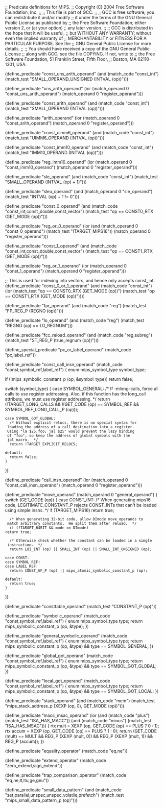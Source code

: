 ;; Predicate definitions for MIPS.
;; Copyright (C) 2004 Free Software Foundation, Inc.
;;
;; This file is part of GCC.
;;
;; GCC is free software; you can redistribute it and/or modify
;; it under the terms of the GNU General Public License as published by
;; the Free Software Foundation; either version 2, or (at your option)
;; any later version.
;;
;; GCC is distributed in the hope that it will be useful,
;; but WITHOUT ANY WARRANTY; without even the implied warranty of
;; MERCHANTABILITY or FITNESS FOR A PARTICULAR PURPOSE.  See the
;; GNU General Public License for more details.
;;
;; You should have received a copy of the GNU General Public License
;; along with GCC; see the file COPYING.  If not, write to
;; the Free Software Foundation, 51 Franklin Street, Fifth Floor,
;; Boston, MA 02110-1301, USA.

(define_predicate "const_uns_arith_operand"
  (and (match_code "const_int")
       (match_test "SMALL_OPERAND_UNSIGNED (INTVAL (op))")))

(define_predicate "uns_arith_operand"
  (ior (match_operand 0 "const_uns_arith_operand")
       (match_operand 0 "register_operand")))

(define_predicate "const_arith_operand"
  (and (match_code "const_int")
       (match_test "SMALL_OPERAND (INTVAL (op))")))

(define_predicate "arith_operand"
  (ior (match_operand 0 "const_arith_operand")
       (match_operand 0 "register_operand")))

(define_predicate "const_uimm6_operand"
  (and (match_code "const_int")
       (match_test "UIMM6_OPERAND (INTVAL (op))")))

(define_predicate "const_imm10_operand"
  (and (match_code "const_int")
       (match_test "IMM10_OPERAND (INTVAL (op))")))

(define_predicate "reg_imm10_operand"
  (ior (match_operand 0 "const_imm10_operand")
       (match_operand 0 "register_operand")))

(define_predicate "sle_operand"
  (and (match_code "const_int")
       (match_test "SMALL_OPERAND (INTVAL (op) + 1)")))

(define_predicate "sleu_operand"
  (and (match_operand 0 "sle_operand")
       (match_test "INTVAL (op) + 1 != 0")))

(define_predicate "const_0_operand"
  (and (match_code "const_int,const_double,const_vector")
       (match_test "op == CONST0_RTX (GET_MODE (op))")))

(define_predicate "reg_or_0_operand"
  (ior (and (match_operand 0 "const_0_operand")
	    (match_test "!TARGET_MIPS16"))
       (match_operand 0 "register_operand")))

(define_predicate "const_1_operand"
  (and (match_code "const_int,const_double,const_vector")
       (match_test "op == CONST1_RTX (GET_MODE (op))")))

(define_predicate "reg_or_1_operand"
  (ior (match_operand 0 "const_1_operand")
       (match_operand 0 "register_operand")))

;; This is used for indexing into vectors, and hence only accepts const_int.
(define_predicate "const_0_or_1_operand"
  (and (match_code "const_int")
       (ior (match_test "op == CONST0_RTX (GET_MODE (op))")
	    (match_test "op == CONST1_RTX (GET_MODE (op))"))))

(define_predicate "fpr_operand"
  (and (match_code "reg")
       (match_test "FP_REG_P (REGNO (op))")))

(define_predicate "lo_operand"
  (and (match_code "reg")
       (match_test "REGNO (op) == LO_REGNUM")))

(define_predicate "fcc_reload_operand"
  (and (match_code "reg,subreg")
       (match_test "ST_REG_P (true_regnum (op))")))

(define_special_predicate "pc_or_label_operand"
  (match_code "pc,label_ref"))

(define_predicate "const_call_insn_operand"
  (match_code "const,symbol_ref,label_ref")
{
  enum mips_symbol_type symbol_type;

  if (!mips_symbolic_constant_p (op, &symbol_type))
    return false;

  switch (symbol_type)
    {
    case SYMBOL_GENERAL:
      /* If -mlong-calls, force all calls to use register addressing.  Also,
	 if this function has the long_call attribute, we must use register
	 addressing.  */
      return (!TARGET_LONG_CALLS
	      && !(GET_CODE (op) == SYMBOL_REF
		   && SYMBOL_REF_LONG_CALL_P (op)));

    case SYMBOL_GOT_GLOBAL:
      /* Without explicit relocs, there is no special syntax for
	 loading the address of a call destination into a register.
	 Using "la $25,foo; jal $25" would prevent the lazy binding
	 of "foo", so keep the address of global symbols with the
	 jal macro.  */
      return !TARGET_EXPLICIT_RELOCS;

    default:
      return false;
    }
})

(define_predicate "call_insn_operand"
  (ior (match_operand 0 "const_call_insn_operand")
       (match_operand 0 "register_operand")))

(define_predicate "move_operand"
  (match_operand 0 "general_operand")
{
  switch (GET_CODE (op))
    {
    case CONST_INT:
      /* When generating mips16 code, LEGITIMATE_CONSTANT_P rejects
	 CONST_INTs that can't be loaded using simple insns.  */
      if (TARGET_MIPS16)
	return true;

      /* When generating 32-bit code, allow DImode move_operands to
	 match arbitrary constants.  We split them after reload.  */
      if (!TARGET_64BIT && mode == DImode)
	return true;

      /* Otherwise check whether the constant can be loaded in a single
	 instruction.  */
      return LUI_INT (op) || SMALL_INT (op) || SMALL_INT_UNSIGNED (op);

    case CONST:
    case SYMBOL_REF:
    case LABEL_REF:
      return CONST_GP_P (op) || mips_atomic_symbolic_constant_p (op);

    default:
      return true;
    }
})

(define_predicate "consttable_operand"
  (match_test "CONSTANT_P (op)"))

(define_predicate "symbolic_operand"
  (match_code "const,symbol_ref,label_ref")
{
  enum mips_symbol_type type;
  return mips_symbolic_constant_p (op, &type);
})

(define_predicate "general_symbolic_operand"
  (match_code "const,symbol_ref,label_ref")
{
  enum mips_symbol_type type;
  return mips_symbolic_constant_p (op, &type) && type == SYMBOL_GENERAL;
})

(define_predicate "global_got_operand"
  (match_code "const,symbol_ref,label_ref")
{
  enum mips_symbol_type type;
  return mips_symbolic_constant_p (op, &type) && type == SYMBOL_GOT_GLOBAL;
})

(define_predicate "local_got_operand"
  (match_code "const,symbol_ref,label_ref")
{
  enum mips_symbol_type type;
  return mips_symbolic_constant_p (op, &type) && type == SYMBOL_GOT_LOCAL;
})

(define_predicate "stack_operand"
  (and (match_code "mem")
       (match_test "mips_stack_address_p (XEXP (op, 0), GET_MODE (op))")))

(define_predicate "macc_msac_operand"
  (ior (and (match_code "plus") (match_test "ISA_HAS_MACC"))
       (and (match_code "minus") (match_test "ISA_HAS_MSAC")))
{
  rtx mult = XEXP (op, GET_CODE (op) == PLUS ? 0 : 1);
  rtx accum = XEXP (op, GET_CODE (op) == PLUS ? 1 : 0);
  return (GET_CODE (mult) == MULT
	  && REG_P (XEXP (mult, 0))
	  && REG_P (XEXP (mult, 1))
	  && REG_P (accum));
})


(define_predicate "equality_operator"
  (match_code "eq,ne"))

(define_predicate "extend_operator"
  (match_code "zero_extend,sign_extend"))

(define_predicate "trap_comparison_operator"
  (match_code "eq,ne,lt,ltu,ge,geu"))


(define_predicate "small_data_pattern"
  (and (match_code "set,parallel,unspec,unspec_volatile,prefetch")
       (match_test "mips_small_data_pattern_p (op)")))
